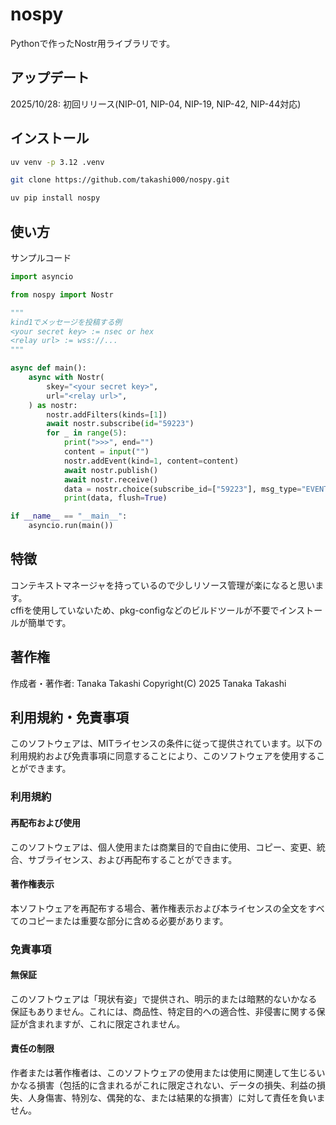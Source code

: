 # nospy

Pythonで作ったNostr用ライブラリです。

## アップデート

2025/10/28: 初回リリース(NIP-01, NIP-04, NIP-19, NIP-42, NIP-44対応)

## インストール

```sh
uv venv -p 3.12 .venv
```

```sh
git clone https://github.com/takashi000/nospy.git
```

```sh
uv pip install nospy
```

## 使い方

サンプルコード

```python
import asyncio

from nospy import Nostr

"""
kind1でメッセージを投稿する例
<your secret key> := nsec or hex
<relay url> := wss://...
"""

async def main():
    async with Nostr(
        skey="<your secret key>",
        url="<relay url>",
    ) as nostr:
        nostr.addFilters(kinds=[1])
        await nostr.subscribe(id="59223")
        for _ in range(5):
            print(">>>", end="")
            content = input("")
            nostr.addEvent(kind=1, content=content)
            await nostr.publish()
            await nostr.receive()
            data = nostr.choice(subscribe_id=["59223"], msg_type="EVENT", num=-1)
            print(data, flush=True)

if __name__ == "__main__":
    asyncio.run(main())
```

## 特徴

コンテキストマネージャを持っているので少しリソース管理が楽になると思います。\
cffiを使用していないため、pkg-configなどのビルドツールが不要でインストールが簡単です。

## 著作権

作成者・著作者: Tanaka Takashi
Copyright(C) 2025 Tanaka Takashi

## 利用規約・免責事項

このソフトウェアは、MITライセンスの条件に従って提供されています。以下の利用規約および免責事項に同意することにより、このソフトウェアを使用することができます。

### 利用規約

#### 再配布および使用

このソフトウェアは、個人使用または商業目的で自由に使用、コピー、変更、統合、サブライセンス、および再配布することができます。

#### 著作権表示

本ソフトウェアを再配布する場合、著作権表示および本ライセンスの全文をすべてのコピーまたは重要な部分に含める必要があります。

### 免責事項

#### 無保証

このソフトウェアは「現状有姿」で提供され、明示的または暗黙的ないかなる保証もありません。これには、商品性、特定目的への適合性、非侵害に関する保証が含まれますが、これに限定されません。

#### 責任の制限

作者または著作権者は、このソフトウェアの使用または使用に関連して生じるいかなる損害（包括的に含まれるがこれに限定されない、データの損失、利益の損失、人身傷害、特別な、偶発的な、または結果的な損害）に対して責任を負いません。

